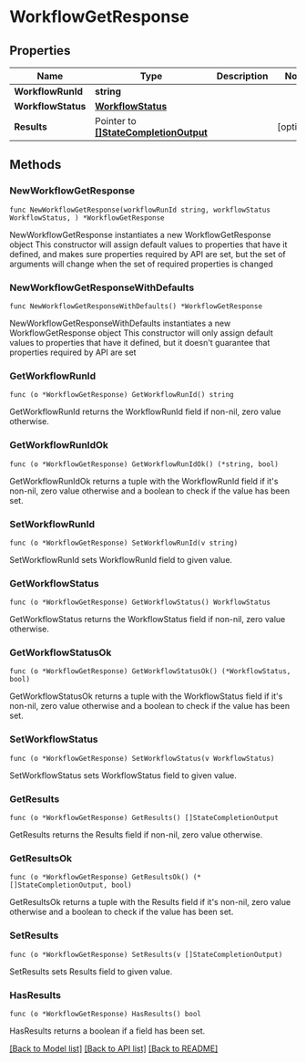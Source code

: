 # WorkflowGetResponse

## Properties

Name | Type | Description | Notes
------------ | ------------- | ------------- | -------------
**WorkflowRunId** | **string** |  | 
**WorkflowStatus** | [**WorkflowStatus**](WorkflowStatus.md) |  | 
**Results** | Pointer to [**[]StateCompletionOutput**](StateCompletionOutput.md) |  | [optional] 

## Methods

### NewWorkflowGetResponse

`func NewWorkflowGetResponse(workflowRunId string, workflowStatus WorkflowStatus, ) *WorkflowGetResponse`

NewWorkflowGetResponse instantiates a new WorkflowGetResponse object
This constructor will assign default values to properties that have it defined,
and makes sure properties required by API are set, but the set of arguments
will change when the set of required properties is changed

### NewWorkflowGetResponseWithDefaults

`func NewWorkflowGetResponseWithDefaults() *WorkflowGetResponse`

NewWorkflowGetResponseWithDefaults instantiates a new WorkflowGetResponse object
This constructor will only assign default values to properties that have it defined,
but it doesn't guarantee that properties required by API are set

### GetWorkflowRunId

`func (o *WorkflowGetResponse) GetWorkflowRunId() string`

GetWorkflowRunId returns the WorkflowRunId field if non-nil, zero value otherwise.

### GetWorkflowRunIdOk

`func (o *WorkflowGetResponse) GetWorkflowRunIdOk() (*string, bool)`

GetWorkflowRunIdOk returns a tuple with the WorkflowRunId field if it's non-nil, zero value otherwise
and a boolean to check if the value has been set.

### SetWorkflowRunId

`func (o *WorkflowGetResponse) SetWorkflowRunId(v string)`

SetWorkflowRunId sets WorkflowRunId field to given value.


### GetWorkflowStatus

`func (o *WorkflowGetResponse) GetWorkflowStatus() WorkflowStatus`

GetWorkflowStatus returns the WorkflowStatus field if non-nil, zero value otherwise.

### GetWorkflowStatusOk

`func (o *WorkflowGetResponse) GetWorkflowStatusOk() (*WorkflowStatus, bool)`

GetWorkflowStatusOk returns a tuple with the WorkflowStatus field if it's non-nil, zero value otherwise
and a boolean to check if the value has been set.

### SetWorkflowStatus

`func (o *WorkflowGetResponse) SetWorkflowStatus(v WorkflowStatus)`

SetWorkflowStatus sets WorkflowStatus field to given value.


### GetResults

`func (o *WorkflowGetResponse) GetResults() []StateCompletionOutput`

GetResults returns the Results field if non-nil, zero value otherwise.

### GetResultsOk

`func (o *WorkflowGetResponse) GetResultsOk() (*[]StateCompletionOutput, bool)`

GetResultsOk returns a tuple with the Results field if it's non-nil, zero value otherwise
and a boolean to check if the value has been set.

### SetResults

`func (o *WorkflowGetResponse) SetResults(v []StateCompletionOutput)`

SetResults sets Results field to given value.

### HasResults

`func (o *WorkflowGetResponse) HasResults() bool`

HasResults returns a boolean if a field has been set.


[[Back to Model list]](../README.md#documentation-for-models) [[Back to API list]](../README.md#documentation-for-api-endpoints) [[Back to README]](../README.md)


